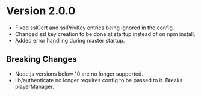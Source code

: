 Version 2.0.0
=============

- Fixed sslCert and sslPrivKey entries being ignored in the config.
- Changed ssl key creation to be done at startup instead of on npm install.
- Added error handling during master startup.

Breaking Changes
----------------
- Node.js versions below 10 are no longer supported.
- lib/authenticate no longer requires config to be passed to it.  Breaks
  playerManager.
